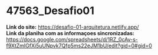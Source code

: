 # 47563_Desafio01

**Link do site:** https://desafio-01-arquitetura.netlify.app/  
**Link da planiha com as informaçoes sincronizadas:** https://docs.google.com/spreadsheets/d/1RZ_0cAv-s-f9XtZmIGfXi5uUNpvk7Qfp5ms22eJM1bU/edit?gid=0#gid=0
